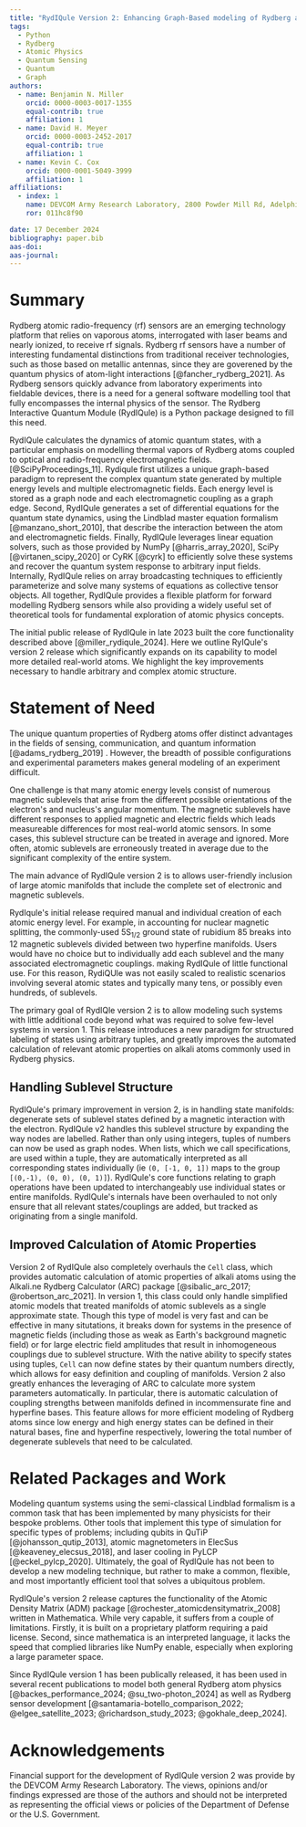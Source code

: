 ```yaml
---
title: "RydIQule Version 2: Enhancing Graph-Based modeling of Rydberg atoms"
tags:
  - Python
  - Rydberg
  - Atomic Physics
  - Quantum Sensing
  - Quantum
  - Graph
authors:
  - name: Benjamin N. Miller
    orcid: 0000-0003-0017-1355
    equal-contrib: true
    affiliation: 1 
  - name: David H. Meyer
    orcid: 0000-0003-2452-2017
    equal-contrib: true
    affiliation: 1
  - name: Kevin C. Cox
    orcid: 0000-0001-5049-3999
    affiliation: 1
affiliations:
  - index: 1
    name: DEVCOM Army Research Laboratory, 2800 Powder Mill Rd, Adelphi, MD, 20783, USA
    ror: 011hc8f90

date: 17 December 2024
bibliography: paper.bib
aas-doi: 
aas-journal:
---
```

# Summary
<!--- This is an HTML comment in Markdown -->
Rydberg atomic radio-frequency (rf) sensors are an emerging technology platform that relies on vaporous atoms, interrogated with laser beams and nearly ionized, to receive rf signals.  Rydberg rf sensors have a number of interesting fundamental distinctions from traditional receiver technologies, such as those based on metallic antennas, since they are goverened by the quantum physics of atom-light interactions [@fancher_rydberg_2021].  As Rydberg sensors quickly advance from laboratory experiments into fieldable devices, there is a need for a general software modelling tool that fully encompasses the internal physics of the sensor.  The Rydberg Interactive Quantum Module (RydIQule) is a Python package designed to fill this need.

RydIQule calculates the dynamics of atomic quantum states, with a particular emphasis on modelling thermal vapors of Rydberg atoms coupled to optical and radio-frequency electromagnetic fields. <!--- which uses a novel paradigm of representing quantum systems as NetworkX graphs--> [@SciPyProceedings_11]. Rydiqule first utilizes a unique graph-based paradigm to represent the complex  quantum state generated by multiple energy levels and multiple electromagnetic fields.   Each energy level is stored as a graph node and each electromagnetic coupling as a graph edge.  Second, RydIQule generates a set of differential equations for the quantum state dynamics, using the Lindblad master equation formalism [@manzano_short_2010], that describe the interaction between the atom and electromagnetic fields.  Finally, RydIQule leverages linear equation solvers, such as those provided by NumPy [@harris_array_2020], SciPy [@virtanen_scipy_2020] or CyRK [@cyrk]
to efficiently solve these systems and recover the quantum system response to arbitrary input fields.
Internally, RydIQule relies on array broadcasting techniques to efficiently parameterize and solve many systems of equations as collective tensor objects.   All together, RydIQule provides a flexible platform for forward modelling Rydberg sensors while also providing a widely useful set of theoretical tools for fundamental exploration of atomic physics concepts.

<!---The initial target problem space for RydIQule was modeling of Rydberg electric field sensors [@schlossberger_rydberg_2024].
These sensors are based on thermal ensembles of alkali atoms
that are excited to Rydberg quantum states using multiple laser fields.
Atoms in these high-energy electronic states have a large response to ambient electric fields,
providing a massively--> 
<!--- wideband response spanning from quasi-DC to a TeraHertz frequencies [@fancher_rydberg_2021].-->
<!---CreatingRydIQule provides a flexible and performant forward model for these types of sensors, useful for rapid iteration and exploration of system designs and fundamental atomic physics.-->
<!---Ultimately, the theoretical tools required to model these systems are common to many quantum platforms and applications,
allowing for RydIQule to be useful to a much wider range of common problems in quantum science.-->

The initial public release of RydIQule in late 2023 built the core functionality described above [@miller_rydiqule_2024].<!---ut some necessary functionality for readily handling the problems of the wider community was missing.--> Here we outline RyIQule's version 2 release which significantly expands on its capability to model more detailed real-world atoms.
We highlight the key improvements necessary to handle arbitrary and complex atomic structure.

# Statement of Need

The unique quantum properties of Rydberg atoms offer distinct advantages in the fields of sensing, communication,
and quantum information [@adams_rydberg_2019] <!--- which make them distinct from any classical analogue -->.
However, the breadth of possible configurations and experimental parameters makes general modeling of an experiment difficult.
<!---The initial release of RydIQule in late 2023 [@miller_rydiqule_2024] built the foundational structure of generating differential equations from a computational graph.
Though this design is highly flexible and technically capable of modeling a huge variety of systems,
it required a significant amount of manual book-keeping by the user to track the many complexities of real atoms (compared with simplified models).-->
One challenge is that many atomic energy levels consist of numerous magnetic sublevels that arise from the different possible orientations of the electron's and nucleus's angular momentum.<!---, which are normally degenerate (ie have the same energy) and therefore are not resolved.-->
The magnetic sublevels have different responses to applied magnetic and electric fields which leads measureable differences for most real-world atomic sensors.
In some cases, this sublevel structure can be treated in average and ignored.  More often, atomic sublevels are erroneously treated in average due to the significant complexity of the entire system.

<!---In order to accurately model an atomic system response to truly arbitrary fields, accounting for this sublevel structure is necessary.-->  The main advance of RydIQule version 2 is to allows user-friendly inclusion of large atomic manifolds that include the complete set of electronic and magnetic sublevels.

<!---RydIQule's initial release could, in principle, handle these complicated systems,
but practical limitations would arise as system sizes quickly reach dozens or even hundreds of quantum states.-->
RydIqule's initial release required manual and individual creation of each atomic energy level.
For example, in accounting for nuclear magnetic splitting,
the commonly-used $5\text{S}_{1/2}$ ground state of rubidium 85 breaks into 12 magnetic sublevels divided between two hyperfine manifolds.
Users would have no choice but to individually add each sublevel and the many associated electromagnetic couplings.
making RydIQule of little functional use.
For this reason, RydiQUle was not easily scaled to realistic scenarios involving several atomic states and typically many tens, or possibly even hundreds, of sublevels.

The primary goal of RydIQle version 2 is to allow modeling such systems with little additional code beyond what was required to solve few-level systems in version 1. 
This release introduces a new paradigm for structured labeling of states using arbitrary tuples,
and greatly improves the automated calculation of relevant atomic properties on alkali atoms commonly used in Rydberg physics.

## Handling Sublevel Structure

RydIQule's primary improvement in version 2,
is in handling state manifolds: degenerate sets of sublevel states defined by a magnetic interaction with the electron.
RydIQule v2 handles this sublevel structure by expanding the way nodes are labelled.
Rather than only using integers, tuples of numbers can now be used as graph nodes.
When lists, which we call specifications, are used within a tuple, they are automatically interpreted as all corresponding states individually
(ie `(0, [-1, 0, 1])` maps to the group `[(0,-1), (0, 0), (0, 1)]`).
RydIQule's core functions relating to graph operations have been updated to interchangeably use individual states or entire manifolds.
RydIQule's internals have been overhauled to not only ensure that all relevant states/couplings are added, but tracked as originating from a single manifold.

## Improved Calculation of Atomic Properties

Version 2 of RydIQule also completely overhauls the `Cell` class, which provides automatic calculation of atomic properties of alkali atoms
using the Alkali.ne Rydberg Calculator (ARC) package [@sibalic_arc_2017; @robertson_arc_2021].
In version 1, this class could only handle simplified atomic models that treated manifolds of atomic sublevels as a single approximate state.
Though this type of model is very fast and can be effective in many situtations,
it breaks down for systems in the presence of magnetic fields (including those as weak as Earth's background magnetic field)
or for large electric field amplitudes that result in inhomogeneous couplings due to sublevel structure.
With the native ability to specify states using tuples, `Cell` can now define states by their quantum numbers directly,
which allows for easy definition and coupling of manifolds.
Version 2 also greatly enhances the leveraging of ARC to calculate more system parameters automatically.
In particular, there is automatic calculation of coupling strengths between manifolds defined in incommensurate fine and hyperfine bases.
This feature allows for more efficient modeling of Rydberg atoms since low energy and high energy states can be defined in their natural bases,
fine and hyperfine respectively, lowering the total number of degenerate sublevels that need to be calculated.

# Related Packages and Work

Modeling quantum systems using the semi-classical Lindblad formalism is a common task that has been implemented by many physicists for their bespoke problems.
Other tools that implement this type of simulation for specific types of problems; including qubits in QuTiP [@johansson_qutip_2013], atomic magnetometers in ElecSus [@keaveney_elecsus_2018], and laser cooling in PyLCP [@eckel_pylcp_2020].
Ultimately, the goal of RydIQule has not been to develop a new modeling technique,
but rather to make a common, flexible, and most importantly efficient tool that solves a ubiquitous problem.

RydIQule's version 2 release captures the functionality of the Atomic Density Matrix (ADM) package [@rochester_atomicdensitymatrix_2008] written in Mathematica.
While very capable, it suffers from a couple of limitations.
Firstly, it is built on a proprietary platform requiring a paid license.
Second, since mathematica is an interpreted language,
it lacks the speed that complied libraries like NumPy enable, especially when exploring a large parameter space.

Since RydIQule version 1 has been publically released,
it has been used in several recent publications to model both general Rydberg atom physics [@backes_performance_2024; @su_two-photon_2024]
as well as Rydberg sensor development [@santamaria-botello_comparison_2022; @elgee_satellite_2023; @richardson_study_2023; @gokhale_deep_2024].

# Acknowledgements

Financial support for the development of RydIQule version 2 was provide by the DEVCOM Army Research Laboratory.
The views, opinions and/or findings expressed are those of the authors and should not be interpreted as representing the official views or policies of the Department of Defense or the U.S. Government.
